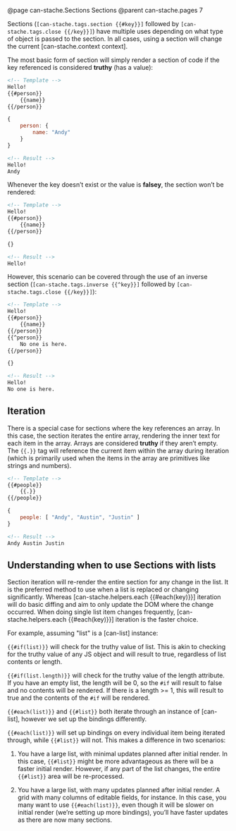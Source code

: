 @page can-stache.Sections Sections
@parent can-stache.pages 7

Sections (`[can-stache.tags.section {{#key}}]` followed by `[can-stache.tags.close {{/key}}]`) have multiple uses
depending on what type of object is passed to the section. In all cases, using a section will change
the current [can-stache.context context].

The most basic form of section will simply render a section of code if the key referenced is considered **truthy** (has a value):

```html
<!-- Template -->
Hello!
{{#person}}
	{{name}}
{{/person}}
```

```js
{
	person: {
		name: "Andy"
	}
}
```

```html
<!-- Result -->
Hello!
Andy
```

Whenever the key doesn’t exist or the value is **falsey**, the section won’t be rendered:

```html
<!-- Template -->
Hello!
{{#person}}
	{{name}}
{{/person}}
```

```js
{}
```

```html
<!-- Result -->
Hello!
```

However, this scenario can be covered through the use of an inverse section
(`[can-stache.tags.inverse {{^key}}]` followed by `[can-stache.tags.close {{/key}}]`):

```html
<!-- Template -->
Hello!
{{#person}}
	{{name}}
{{/person}}
{{^person}}
	No one is here.
{{/person}}
```

```js
{}
```

```html
<!-- Result -->
Hello!
No one is here.
```

## Iteration

There is a special case for sections where the key references an array. In this case, the section iterates
the entire array, rendering the inner text for each item in the array. Arrays are considered **truthy** if
they aren’t empty. The `{{.}}` tag will reference the current item within the array during iteration (which is
primarily used when the items in the array are primitives like strings and numbers).

```html
<!-- Template -->
{{#people}}
	{{.}}
{{/people}}
```

```js
{
	people: [ "Andy", "Austin", "Justin" ]
}
```

```html
<!-- Result -->
Andy Austin Justin
```

## Understanding when to use Sections with lists

Section iteration will re-render the entire section for any change in the list. It is the preferred method to
use when a list is replaced or changing significantly. Whereas [can-stache.helpers.each {{#each(key)}}] iteration
will do basic diffing and aim to only update the DOM where the change occurred. When doing single list item
changes frequently, [can-stache.helpers.each {{#each(key)}}] iteration is the faster choice.

For example, assuming "list" is a [can-list] instance:

`{{#if(list)}}` will check for the truthy value of list. This is akin to checking for the truthy value of any JS object and will result to true, regardless of list contents or length.

`{{#if(list.length)}}` will check for the truthy value of the length attribute. If you have an empty list, the length will be 0, so the `#if` will result to false and no contents will be rendered. If there is a length >= 1, this will result to true and the contents of the `#if` will be rendered.

`{{#each(list)}}` and `{{#list}}` both iterate through an instance of [can-list], however we set up the bindings differently.

`{{#each(list)}}` will set up bindings on every individual item being iterated through, while `{{#list}}` will not. This makes a difference in two scenarios:

1) You have a large list, with minimal updates planned after initial render. In this case, `{{#list}}` might be more advantageous as there will be a faster initial render. However, if any part of the list changes, the entire `{{#list}}` area will be re-processed.

2) You have a large list, with many updates planned after initial render. A grid with many columns of editable fields, for instance. In this case, you many want to use `{{#each(list)}}`, even though it will be slower on initial render (we’re setting up more bindings), you’ll have faster updates as there are now many sections.
